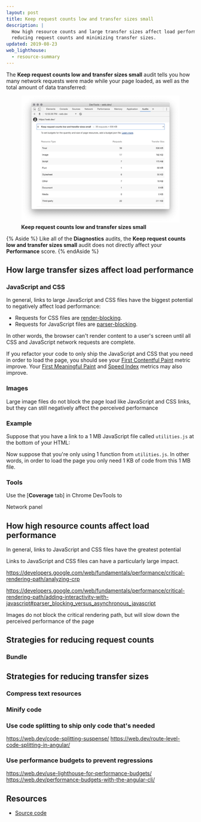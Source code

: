 ```yaml
---
layout: post
title: Keep request counts low and transfer sizes small
description: |
  How high resource counts and large transfer sizes affect load performance, and strategies for
  reducing request counts and minimizing transfer sizes.
updated: 2019-08-23
web_lighthouse:
  - resource-summary
---
```


The **Keep request counts low and transfer sizes small** audit tells you how many network requests 
were made while your page loaded, as well as the total amount of data transferred:

<figure class="w-figure">
  <img class="w-screenshot w-screenshot--filled" src="resource-summary.jpg" 
       alt="Keep request counts low and transfer sizes small">
  <figcaption class="w-figcaption">
    <b>Keep request counts low and transfer sizes small</b>
  </figcaption>
</figure>

{% Aside %}
  Like all of the **Diagnostics** audits, the **Keep request counts low and transfer sizes small**
  audit does not directly affect your **Performance** score.
{% endAside %}

## How large transfer sizes affect load performance

### JavaScript and CSS

In general, links to large JavaScript and CSS files have the biggest potential to negatively affect
load performance:

* Requests for CSS files are [render-blocking][render].
* Requests for JavaScript files are [parser-blocking][parser].

In other words, the browser can't render content to a user's screen until all CSS and JavaScript 
network requests are complete.

If you refactor your code to only ship the JavaScript and CSS that you need in order to load the
page, you should see your [First Contentful Paint][FCP] metric improve. Your 
[First Meaningful Paint][FMP] and [Speed Index][Speed Index] metrics may also improve.

### Images

Large image files do not block the page load like JavaScript and CSS links, but they can still
negatively affect the perceived performance

### Example

Suppose that you have a link to a 1 MB JavaScript file called `utilities.js`
at the bottom of your HTML:



Now suppose that you're only using 1 function from `utilities.js`. In other words, in order to load
the page you only need 1 KB of code from this 1 MB file.

### Tools

Use the [**Coverage** tab] in Chrome DevTools to 

Network panel

## How high resource counts affect load performance

In general, links to JavaScript and CSS files have the greatest potential

Links to JavaScript and CSS files can have a particularly large impact.

https://developers.google.com/web/fundamentals/performance/critical-rendering-path/analyzing-crp

https://developers.google.com/web/fundamentals/performance/critical-rendering-path/adding-interactivity-with-javascript#parser_blocking_versus_asynchronous_javascript

Images do not block the critical rendering path, but will slow down the perceived performance
of the page




## Strategies for reducing request counts

### Bundle

## Strategies for reducing transfer sizes

### Compress text resources

### Minify code

### Use code splitting to ship only code that's needed

https://web.dev/code-splitting-suspense/
https://web.dev/route-level-code-splitting-in-angular/

### Use performance budgets to prevent regressions

https://web.dev/use-lighthouse-for-performance-budgets/
https://web.dev/performance-budgets-with-the-angular-cli/

## Resources

- [Source code](https://github.com/GoogleChrome/lighthouse/blob/master/lighthouse-core/audits/resource-summary.js)

[coverage]: https://developers.google.com/web/tools/chrome-devtools/coverage/
[render]: https://developers.google.com/web/fundamentals/performance/critical-rendering-path/render-blocking-css
[parser]: https://developers.google.com/web/fundamentals/performance/critical-rendering-path/adding-interactivity-with-javascript#parser_blocking_versus_asynchronous_javascript
[FCP]: https://developers.google.com/web/tools/lighthouse/audits/first-contentful-paint
[Speed Index]: https://developers.google.com/web/tools/lighthouse/audits/speed-index
[FMP]: https://developers.google.com/web/tools/lighthouse/audits/first-meaningful-paint